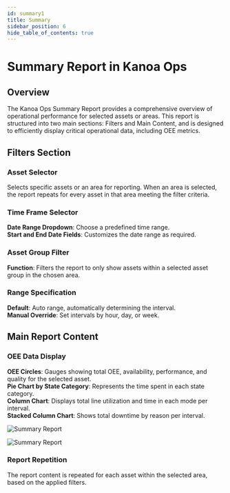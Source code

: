 ```yaml
---
id: summary1
title: Summary
sidebar_position: 6
hide_table_of_contents: true
---
```


# Summary Report in Kanoa Ops
## Overview
The Kanoa Ops Summary Report provides a comprehensive overview of operational performance for selected assets or areas. This report is structured into two main sections: Filters and Main Content, and is designed to efficiently display critical operational data, including OEE metrics.

## Filters Section
### Asset Selector
Selects specific assets or an area for reporting.  When an area is selected, the report repeats for every asset in that area meeting the filter criteria.

### Time Frame Selector
**Date Range Dropdown**: Choose a predefined time range.<br />
**Start and End Date Fields**: Customizes the date range as required.

### Asset Group Filter
**Function**: Filters the report to only show assets within a selected asset group in the chosen area.

### Range Specification
**Default**: Auto range, automatically determining the interval.<br />
**Manual Override**: Set intervals by hour, day, or week.

## Main Report Content

### OEE Data Display
**OEE Circles**: Gauges showing total OEE, availability, performance, and quality for the selected asset.<br />
**Pie Chart by State Category**: Represents the time spent in each state category.<br />
**Column Chart**: Displays total line utilization and time in each mode per interval.<br />
**Stacked Column Chart**: Shows total downtime by reason per interval.


![Summary Report](/img/ops-analytics-summary2.png)

![Summary Report](/img/ops-analytics-summary1.png)

### Report Repetition
The report content is repeated for each asset within the selected area, based on the applied filters.



